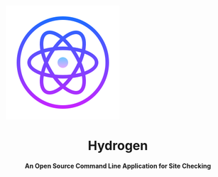  ![Screenshot](hydrogen2.png)


<p align="center">
  <h1 align="center">Hydrogen</h1>
  <h4 align="center">An Open Source Command Line Application for Site Checking</h4>
</p>
